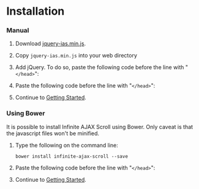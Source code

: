 Installation
============

### Manual

1) Download [jquery-ias.min.js](https://infiniteajaxscroll.com/download.html).

2) Copy `jquery-ias.min.js` into your web directory

4) Add jQuery. To do so, paste the following code before the line with "`</head>`":

    <script src="//ajax.googleapis.com/ajax/libs/jquery/2.2.4/jquery.min.js"></script>

5) Paste the following code before the line with "`</head>`":

    <script src="path-to-web/jquery-ias.min.js" type="text/javascript"></script>

6) Continue to [Getting Started](getting-started.html).

### Using Bower

It is possible to install Infinite AJAX Scroll using Bower. Only caveat is that the javascript files won't be minified.

1) Type the following on the command line:

    `bower install infinite-ajax-scroll --save`

2) Paste the following code before the line with "`</head>`":

    <script src="bower_components/jquery/jquery.min.js" type="text/javascript"></script>
    <script src="bower_components/jquery-ias/src/callbacks.js" type="text/javascript"></script>
    <script src="bower_components/jquery-ias/src/jquery-ias.js" type="text/javascript"></script>

3) Continue to [Getting Started](getting-started.html).
